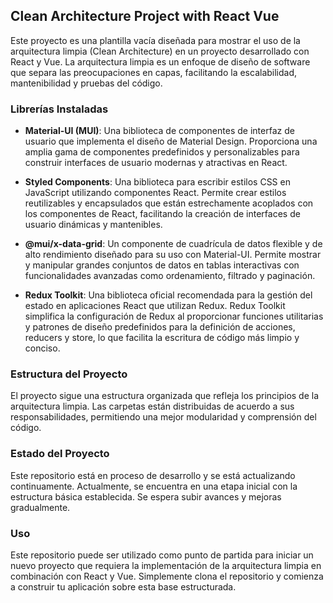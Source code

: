 ## Clean Architecture Project with React Vue

Este proyecto es una plantilla vacía diseñada para mostrar el uso de la arquitectura limpia (Clean Architecture) en un proyecto desarrollado con React y Vue. La arquitectura limpia es un enfoque de diseño de software que separa las preocupaciones en capas, facilitando la escalabilidad, mantenibilidad y pruebas del código.

### Librerías Instaladas

- **Material-UI (MUI)**: Una biblioteca de componentes de interfaz de usuario que implementa el diseño de Material Design. Proporciona una amplia gama de componentes predefinidos y personalizables para construir interfaces de usuario modernas y atractivas en React.
  
- **Styled Components**: Una biblioteca para escribir estilos CSS en JavaScript utilizando componentes React. Permite crear estilos reutilizables y encapsulados que están estrechamente acoplados con los componentes de React, facilitando la creación de interfaces de usuario dinámicas y mantenibles.

- **@mui/x-data-grid**: Un componente de cuadrícula de datos flexible y de alto rendimiento diseñado para su uso con Material-UI. Permite mostrar y manipular grandes conjuntos de datos en tablas interactivas con funcionalidades avanzadas como ordenamiento, filtrado y paginación.

- **Redux Toolkit**: Una biblioteca oficial recomendada para la gestión del estado en aplicaciones React que utilizan Redux. Redux Toolkit simplifica la configuración de Redux al proporcionar funciones utilitarias y patrones de diseño predefinidos para la definición de acciones, reducers y store, lo que facilita la escritura de código más limpio y conciso.

### Estructura del Proyecto

El proyecto sigue una estructura organizada que refleja los principios de la arquitectura limpia. Las carpetas están distribuidas de acuerdo a sus responsabilidades, permitiendo una mejor modularidad y comprensión del código.

### Estado del Proyecto

Este repositorio está en proceso de desarrollo y se está actualizando continuamente. Actualmente, se encuentra en una etapa inicial con la estructura básica establecida. Se espera subir avances y mejoras gradualmente.

### Uso

Este repositorio puede ser utilizado como punto de partida para iniciar un nuevo proyecto que requiera la implementación de la arquitectura limpia en combinación con React y Vue. Simplemente clona el repositorio y comienza a construir tu aplicación sobre esta base estructurada.

